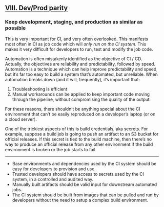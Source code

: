 ## [VIII. Dev/Prod parity](#dev-prod-parity)

### Keep development, staging, and production as similar as possible

This is very important for CI, and very often overlooked. 
This manifests most often in CI as job code which will *only run on the CI system*. 
This makes it very difficult for developers to run, test and modify the job code.

Automation is often mistakenly identified as the objective of CI / CD.
Actually, the objectives are reliability and predictability, followed by speed. 
Automation is a technique which can help improve predictability and speed, but it’s far too easy to build a system 
that’s automated, but unreliable. When automation breaks down (and it will, frequently), it’s important that:

1. Troubleshooting is efficient
2. Manual workarounds can be applied to keep important code moving through the pipeline, without compromising the quality of the output.

For these reasons, there shouldn’t be anything special about the CI environment that can’t be easily 
reproduced on a developer’s laptop (or on a cloud server). 

One of the trickiest aspects of this is build credentials, aka secrets. For example, suppose a build job is going 
to push an artifact to an S3 bucket for official releases. If this secret is tied to the build machine, then there’s 
no way to produce an official release from any other environment if the build environment is broken or the 
job starts to fail. 

---

<ul class="fa-ul">
    <li>
        <i class="fa-li fa fa-2x fa-check-square"></i>
        <span>Base environments and dependencies used by the CI system should be easy for developers to provision and use.</span>
    </li>
    <li>
        <i class="fa-li fa fa-2x fa-check-square"></i>
        <span>Trusted developers should have access to secrets used by the CI system, in a controlled and audited way.</span>
    </li>
    <li>
        <i class="fa-li fa fa-2x fa-check-square"></i>
        <span>Manually built artifacts should be valid input for downstream automated jobs.</span>
    </li>
    <li>
        <i class="fa-li fa fa-2x fa-check-square"></i>
        <span>The CI system should be built from images that can be pulled and run by developers without the need to setup a complex build environment.</span>
    </li>
</ul>
